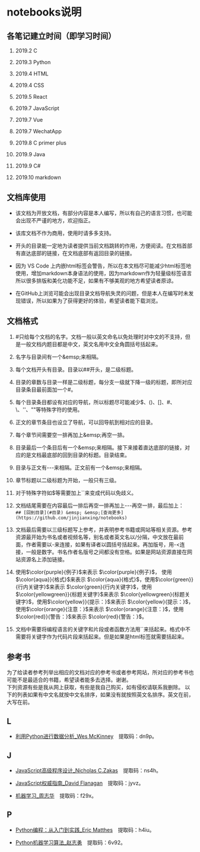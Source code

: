 # notebooks说明

## 各笔记建立时间（即学习时间）

1. 2019.2 C

2. 2019.3 Python

3. 2019.4 HTML

4. 2019.4 CSS

5. 2019.5 React

6. 2019.7 JavaScript

7. 2019.7 Vue

8. 2019.7 WechatApp

9. 2019.8 C primer plus

10. 2019.9 Java

11. 2019.9 C#

12. 2019.10 markdown

## 文档库使用

+ 该文档为开放文档，有部分内容是本人编写，所以有自己的语言习惯，也可能会出现不严谨的地方，欢迎指正。

+ 该库文档不作为商用，使用时请多多支持。
  
+ 开头的目录能一定地为读者提供当前文档跳转的作用，方便阅读。在文档首部有直达底部的链接，在文档底部有返回目录的链接。

+ 因为 VS Code 上内嵌html标签会警告，所以在本文档尽可能减少html标签地使用，增加markdown本身语法的使用，因为markdown作为轻量级标签语言所以很多排版和美化功能不足，如果有不够美观的地方希望读者原谅。

+ 在GitHub上浏览可能会出现目录文档导航失灵的问题，但是本人在编写时未发现错误，所以如果为了获得更好的体验，希望读者能下载浏览。

## 文档格式

1. #只给每个文档的名字。文档一般以英文命名以免处理时对中文的不支持，但是一般文档内题目都是中文，英文名用中文全角圆括号括起来。

2. 名字与目录间有一个\&emsp;来相隔。

3. 每个文档开头有目录。目录以##开头，是二级标题。

4. 目录的章数与目录一样是二级标题，每分支一级就下降一级的标题，即所对应目录条目最前面加一个#。

5. 每个目录条目都设有对应的导航，所以标题尽可能减少$、()、[]、#、\、''、""等特殊字符的使用。

6. 正文的章节条目也设立了导航，可以回导航到相对应的目录。

7. 每个章节间需要空一排再加上\&emsp;再空一排。

8. 目录最后一个条目后有一个\&emsp;来相隔。接下来接着直达底部的链接，对应的是文档最底部的回到目录的标题。目录结束。

9. 目录与正文有---来相隔。正文前有一个\&emsp;来相隔。

10. 章节标题以二级标题为开始，一般只有三级。

11. 对于特殊字符如$等需要加上``来变成代码以免歧义。

12. 文档结尾需要在内容最后一排后再空一排再加上---再空一排，最后加上：  
`## [回到目录](#目录) &emsp; &emsp;[查询更多](https://github.com/jinjianxing/notebooks)`

13. 文档最后需要以三级标题写上参考，并表明参考书籍或网站等相关资源。参考资源最开始为书名或者视频名等，别名或者英文名以/分隔，中文放在最前面，作者需要以-来连接，如果有译者以圆括号括起来。再加版号，用-<连接，一般是数字。书名作者名版号之间都没有空格。如果是网站资源直接在网站资源名上添加链接。

14. 使用\$\color{purple}{例子}$来表示 $\color{purple}{例子}$， 使用\$\color{aqua}}{格式}$来表示 $\color{aqua}{格式}$，使用\$\color{green}}{行内关键字}$来表示 $\color{green}{行内关键字}$，使用\$\color{yellowgreen}}{标题关键字}$来表示 $\color{yellowgreen}{标题关键字}$，使用\$\color{yellow}}{提示：}$来表示 $\color{yellow}{提示：}$，使用\$\color{orange}{注意：}$来表示 $\color{orange}{注意：}$，使用\$\color{red}}{警告：}$来表示 $\color{red}{警告：}$。

15. 文档中需要将编程语言的关键字和片段或者函数方法用``来括起来。格式中不需要将关键字作为代码片段来括起来。但是如果是html标签就需要括起来。

## 参考书

为了给读者参考列举出相应的文档对应的参考书或者参考网站，所对应的参考书也可能不是最适合的书籍，希望读者能多去选择。谢谢。  
下列资源有些是我从网上获取，有些是我自己购买，如有侵权请联系我删除。
以下的列表如果有中文名就按中文名排序，如果没有就按照英文名排序。英文在前，大写在前。

## L

+ [利用Python进行数据分析_Wes McKinney](https://pan.baidu.com/s/16d4IfG3hDJTNeyUjchaS3g&shfl=sharepset)&emsp;提取码：dn9p。

## J

+ [JavaScript高级程序设计_Nicholas C.Zakas](https://pan.baidu.com/s/1E5OPMC8fJIrWu_ms7gMyVw&shfl=sharepset)&emsp;提取码：ns4h。

+ [JavaScript权威指南_David Flanagan](https://pan.baidu.com/s/1GkPSv_y0DqwVaHbbx0dTqA&shfl=sharepset)&emsp;提取码：jyvz。

+ [机器学习_周志华](https://pan.baidu.com/s/1kKRTwbR7LVk6C7nh4_QnUw&shfl=sharepset)&emsp;提取码：f29x。

## P

+ [Python编程：从入门到实践_Eric Matthes](https://pan.baidu.com/s/18LDCV1y8rgTcPmrDCZCyWA)&emsp;提取码：h4iu。

+ [Python机器学习算法_赵志勇](https://pan.baidu.com/s/1kRq91_Uig7RuHOaohxugQg)&emsp;提取码：6v92。
